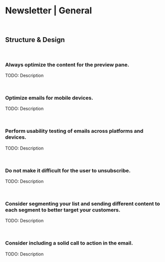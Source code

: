# Newsletter | General
<br>


## Structure & Design
<br>

### Always optimize the content for the preview pane.

TODO: Description

<br>


### Optimize emails for mobile devices.

TODO: Description

<br>


### Perform usability testing of emails across platforms and devices.

TODO: Description

<br>


### Do not make it difficult for the user to unsubscribe.

TODO: Description

<br>


### Consider segmenting your list and sending different content to each segment to better target your customers.

TODO: Description

<br>


### Consider including a solid call to action in the email.

TODO: Description

<br>


